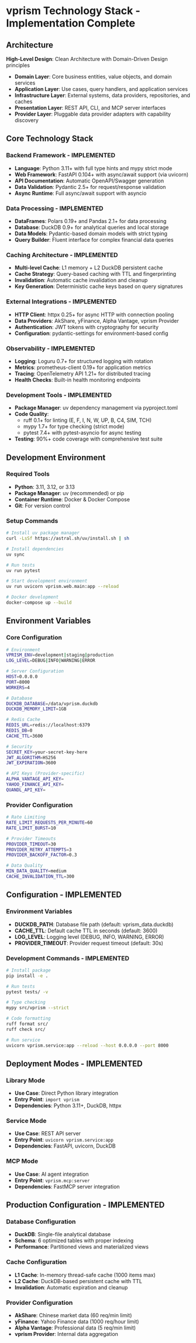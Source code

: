 # vprism Technology Stack - Implementation Complete

## Architecture

**High-Level Design**: Clean Architecture with Domain-Driven Design principles
- **Domain Layer**: Core business entities, value objects, and domain services
- **Application Layer**: Use cases, query handlers, and application services
- **Infrastructure Layer**: External systems, data providers, repositories, and caches
- **Presentation Layer**: REST API, CLI, and MCP server interfaces
- **Provider Layer**: Pluggable data provider adapters with capability discovery

## Core Technology Stack

### Backend Framework - IMPLEMENTED
- **Language**: Python 3.11+ with full type hints and mypy strict mode
- **Web Framework**: FastAPI 0.104+ with async/await support (via uvicorn)
- **API Documentation**: Automatic OpenAPI/Swagger generation
- **Data Validation**: Pydantic 2.5+ for request/response validation
- **Async Runtime**: Full async/await support with asyncio

### Data Processing - IMPLEMENTED
- **DataFrames**: Polars 0.19+ and Pandas 2.1+ for data processing
- **Database**: DuckDB 0.9+ for analytical queries and local storage
- **Data Models**: Pydantic-based domain models with strict typing
- **Query Builder**: Fluent interface for complex financial data queries

### Caching Architecture - IMPLEMENTED
- **Multi-level Cache**: L1 memory + L2 DuckDB persistent cache
- **Cache Strategy**: Query-based caching with TTL and fingerprinting
- **Invalidation**: Automatic cache invalidation and cleanup
- **Key Generation**: Deterministic cache keys based on query signatures

### External Integrations - IMPLEMENTED
- **HTTP Client**: httpx 0.25+ for async HTTP with connection pooling
- **Data Providers**: AkShare, yFinance, Alpha Vantage, vprism Provider
- **Authentication**: JWT tokens with cryptography for security
- **Configuration**: pydantic-settings for environment-based config

### Observability - IMPLEMENTED
- **Logging**: Loguru 0.7+ for structured logging with rotation
- **Metrics**: prometheus-client 0.19+ for application metrics
- **Tracing**: OpenTelemetry API 1.21+ for distributed tracing
- **Health Checks**: Built-in health monitoring endpoints

### Development Tools - IMPLEMENTED
- **Package Manager**: uv dependency management via pyproject.toml
- **Code Quality**:
  - ruff 0.1+ for linting (E, F, I, N, W, UP, B, C4, SIM, TCH)
  - mypy 1.7+ for type checking (strict mode)
  - pytest 7.4+ with pytest-asyncio for async testing
- **Testing**: 90%+ code coverage with comprehensive test suite

## Development Environment

### Required Tools
- **Python**: 3.11, 3.12, or 3.13
- **Package Manager**: uv (recommended) or pip
- **Container Runtime**: Docker & Docker Compose
- **Git**: For version control

### Setup Commands
```bash
# Install uv package manager
curl -LsSf https://astral.sh/uv/install.sh | sh

# Install dependencies
uv sync

# Run tests
uv run pytest

# Start development environment
uv run uvicorn vprism.web.main:app --reload

# Docker development
docker-compose up --build
```

## Environment Variables

### Core Configuration
```bash
# Environment
VPRISM_ENV=development|staging|production
LOG_LEVEL=DEBUG|INFO|WARNING|ERROR

# Server Configuration
HOST=0.0.0.0
PORT=8000
WORKERS=4

# Database
DUCKDB_DATABASE=/data/vprism.duckdb
DUCKDB_MEMORY_LIMIT=1GB

# Redis Cache
REDIS_URL=redis://localhost:6379
REDIS_DB=0
CACHE_TTL=3600

# Security
SECRET_KEY=your-secret-key-here
JWT_ALGORITHM=HS256
JWT_EXPIRATION=3600

# API Keys (Provider-specific)
ALPHA_VANTAGE_API_KEY=
YAHOO_FINANCE_API_KEY=
QUANDL_API_KEY=
```

### Provider Configuration
```bash
# Rate Limiting
RATE_LIMIT_REQUESTS_PER_MINUTE=60
RATE_LIMIT_BURST=10

# Provider Timeouts
PROVIDER_TIMEOUT=30
PROVIDER_RETRY_ATTEMPTS=3
PROVIDER_BACKOFF_FACTOR=0.3

# Data Quality
MIN_DATA_QUALITY=medium
CACHE_INVALIDATION_TTL=300
```

## Configuration - IMPLEMENTED

### Environment Variables
- **DUCKDB_PATH**: Database file path (default: vprism_data.duckdb)
- **CACHE_TTL**: Default cache TTL in seconds (default: 3600)
- **LOG_LEVEL**: Logging level (DEBUG, INFO, WARNING, ERROR)
- **PROVIDER_TIMEOUT**: Provider request timeout (default: 30s)

### Development Commands - IMPLEMENTED
```bash
# Install package
pip install -e .

# Run tests
pytest tests/ -v

# Type checking
mypy src/vprism --strict

# Code formatting
ruff format src/
ruff check src/

# Run service
uvicorn vprism.service:app --reload --host 0.0.0.0 --port 8000
```

## Deployment Modes - IMPLEMENTED

### Library Mode
- **Use Case**: Direct Python library integration
- **Entry Point**: `import vprism`
- **Dependencies**: Python 3.11+, DuckDB, httpx

### Service Mode
- **Use Case**: REST API server
- **Entry Point**: `uvicorn vprism.service:app`
- **Dependencies**: FastAPI, uvicorn, DuckDB

### MCP Mode
- **Use Case**: AI agent integration
- **Entry Point**: `vprism.mcp:server`
- **Dependencies**: FastMCP server integration

## Production Configuration - IMPLEMENTED

### Database Configuration
- **DuckDB**: Single-file analytical database
- **Schema**: 6 optimized tables with proper indexing
- **Performance**: Partitioned views and materialized views

### Cache Configuration
- **L1 Cache**: In-memory thread-safe cache (1000 items max)
- **L2 Cache**: DuckDB-based persistent cache with TTL
- **Invalidation**: Automatic expiration and cleanup

### Provider Configuration
- **AkShare**: Chinese market data (60 req/min limit)
- **yFinance**: Yahoo Finance data (1000 req/hour limit)
- **Alpha Vantage**: Professional data (5 req/min limit)
- **vprism Provider**: Internal data aggregation